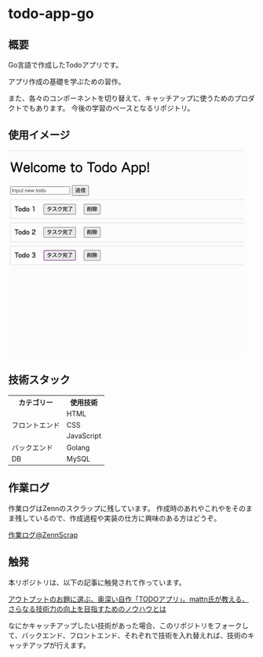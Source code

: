 # todo-app-go

## 概要

Go言語で作成したTodoアプリです。

アプリ作成の基礎を学ぶための習作。

また、各々のコンポーネントを切り替えて、キャッチアップに使うためのプロダクトでもあります。
今後の学習のベースとなるリポジトリ。

## 使用イメージ

![動作イメージ](doc/TodoApp.gif)

## 技術スタック

<table>
    <tr>
        <th>カテゴリー</th>
        <th>使用技術</th>
    </tr>
    <tr>
        <td rowspan=3>フロントエンド</td>
        <td>HTML
    </tr>
    <tr>
        <td>CSS</td>
    </tr>
    <tr>
        <td>JavaScript</td>
    </tr>
    <tr>
        <td>バックエンド</td>
        <td>Golang</td>
    </tr>
    <tr>
        <td>DB</td>
        <td>MySQL</td>
    </tr>

</table>

## 作業ログ

作業ログはZennのスクラップに残しています。
作成時のあれやこれやをそのまま残しているので、作成過程や実装の仕方に興味のある方はどうぞ。

[作業ログ@ZennScrap](https://zenn.dev/kip2/scraps/177cb54290d240)

## 触発

本リポジトリは、以下の記事に触発されて作っています。

[アウトプットのお題に選ぶ、奥深い自作「TODOアプリ」。mattn氏が教える、さらなる技術力の向上を目指すためのノウハウとは](https://levtech.jp/media/article/column/detail_473/)

なにかキャッチアップしたい技術があった場合、このリポジトリをフォークして、バックエンド、フロントエンド、それぞれで技術を入れ替えれば、技術のキャッチアップが行えます。
